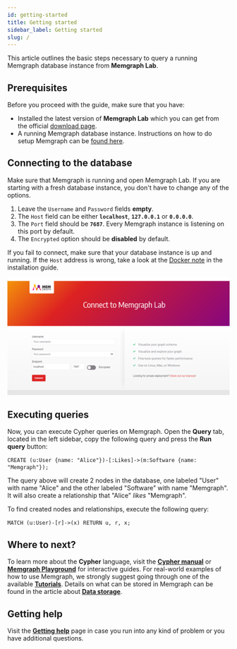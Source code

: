 ```yaml
---
id: getting-started
title: Getting started
sidebar_label: Getting started
slug: /
---
```


This article outlines the basic steps necessary to query a running Memgraph database instance from **Memgraph Lab**.

## Prerequisites
Before you proceed with the guide, make sure that you have:
* Installed the latest version of **Memgraph Lab** which you can get from the official [download page](https://memgraph.com/download#Lab-download).
* A running Memgraph database instance. Instructions on how to do setup Memgraph can be [found here](/memgraph/installation).

## Connecting to the database

Make sure that Memgraph is running and open Memgraph Lab.
If you are starting with a fresh database instance, you don't have to change any of the options.

1. Leave the `Username` and `Password` fields **empty**.
2. The `Host` field can be either **`localhost`**, **`127.0.0.1`** or **`0.0.0.0`**.
3. The `Port` field should be **`7687`**. Every Memgraph instance is listening on this port by default.
4. The `Encrypted` option should be **disabled** by default.

If you fail to connect, make sure that your database instance is up and running.
If the `Host` address is wrong, take a look at the [Docker note](/memgraph/how-to-work-with-docker#docker-container-ip-address) in the installation guide.

![Memgraph Lab](./data/memgraph_lab_login.png)

## Executing queries

Now, you can execute Cypher queries on Memgraph.
Open the **Query** tab, located in the left sidebar, copy the following query and press the **Run query** button:

```cypher
CREATE (u:User {name: "Alice"})-[:Likes]->(m:Software {name: "Memgraph"});
```

The query above will create 2 nodes in the database, one labeled "User" with name
"Alice" and the other labeled "Software" with name "Memgraph". It will also
create a relationship that "Alice" *likes* "Memgraph".

To find created nodes and relationships, execute the following query:

```cypher
MATCH (u:User)-[r]->(x) RETURN u, r, x;
```

## Where to next?

To learn more about the **Cypher** language, visit the **[Cypher manual](/cypher-manual)** or **[Memgraph Playground](https://playground.memgraph.com/)** for interactive guides.
For real-world examples of how to use Memgraph, we strongly suggest going through one of the available **[Tutorials](/memgraph/tutorials)**.
Details on what can be stored in Memgraph can be found in the article about **[Data storage](/memgraph/concepts/storage)**.

## Getting help

Visit the **[Getting help](/help-center)** page in case you run into any kind of problem or you have additional questions.
